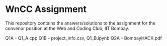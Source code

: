 # WnCC Assignment

This repository contains the answers/solutions to the assignment for the convenor position at the Web and Coding Club, IIT Bombay.

Q1A - Q1_A.cpp
Q1B - project_info.csv, Q1_B.ipynb
Q2A - BombayHACK.pdf
